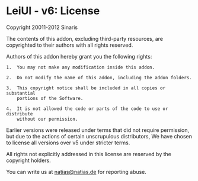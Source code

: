 LeiUI - v6: License
===================

Copyright 20011-2012 Sinaris

The contents of this addon, excluding third-party resources, are
copyrighted to their authors with all rights reserved.

Authors of this addon hereby grant you the following rights:

	1.	You may not make any modification inside this addon.

	2.	Do not modify the name of this addon, including the addon folders.

	3.	This copyright notice shall be included in all copies or substantial
		portions of the Software.

	4.	It is not allowed the code or parts of the code to use or distribute
		without our permission.

Earlier versions were released under terms that did not require permission,
but due to the actions of certain unscrupulous distributors, We have chosen
to license all versions over v5 under stricter terms.

All rights not explicitly addressed in this license are reserved by
the copyright holders.

You can write us at natias@natias.de for reporting abuse.
